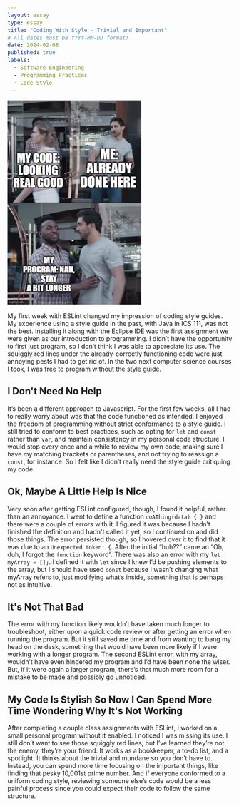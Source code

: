 ```yaml
---
layout: essay
type: essay
title: "Coding With Style - Trivial and Important"
# All dates must be YYYY-MM-DD format!
date: 2024-02-08
published: true
labels:
  - Software Engineering
  - Programming Practices
  - Code Style
---
```


<img width="300px" src="../img/least-i-look-good.jpg">

My first week with ESLint changed my impression of coding style guides. My experience using a style guide in the past, with Java in ICS 111, was not the best. Installing it along with the Eclipse IDE was the first assignment we were given as our introduction to programming. I didn’t have the opportunity to first just program, so I don’t think I was able to appreciate its use. The squiggly red lines under the already-correctly functioning code were just annoying pests I had to get rid of. In the two next computer science courses I took, I was free to program without the style guide.

## I Don't Need No Help

It’s been a different approach to Javascript. For the first few weeks, all I had to really worry about was that the code functioned as intended. I enjoyed the freedom of programming without strict conformance to a style guide. I still tried to conform to best practices, such as opting for ```let``` and ```const``` rather than ```var```, and maintain consistency in my personal code structure. I would stop every once and a while to review my own code, making sure I have my matching brackets or parentheses, and not trying to reassign a ```const```, for instance. So I felt like I didn’t really need the style guide critiquing my code.

## Ok, Maybe A Little Help Is Nice

Very soon after getting ESLint configured, though, I found it helpful, rather than an annoyance. I went to define a function ```doAThing(data) { }``` and there were a couple of errors with it. I figured it was because I hadn’t finished the definition and hadn't called it yet, so I continued on and did those things. The error persisted though, so I hovered over it to find that it was due to an ```Unexpected token: {```. After the initial “huh??” came an “Oh, duh, I forgot the ```function``` keyword”. There was also an error with my ```let myArray = [];```. I defined it with ```let``` since I knew I’d be pushing elements to the array, but I should have used ```const``` because I wasn’t changing what myArray refers to, just modifying what’s inside, something that is perhaps not as intuitive.

## It's Not That Bad

The error with my function likely wouldn’t have taken much longer to troubleshoot, either upon a quick code review or after getting an error when running the program. But it still saved me time and from wanting to bang my head on the desk, something that would have been more likely if I were working with a longer program. The second ESLint error, with my array, wouldn’t have even hindered my program and I’d have been none the wiser. But, if it were again a larger program, there’s that much more room for a mistake to be made and possibly go unnoticed. 

## My Code Is Stylish So Now I Can Spend More Time Wondering Why It's Not Working

After completing a couple class assignments with ESLint, I worked on a small personal program without it enabled. I noticed I was missing its use. I still don’t want to see those squiggly red lines, but I’ve learned they’re not the enemy, they’re your friend. It works as a bookkeeper, a to-do list, and a spotlight. It thinks about the trivial and mundane so you don’t have to. Instead, you can spend more time focusing on the important things, like finding that pesky 10,001st prime number. And if everyone conformed to a uniform coding style, reviewing someone else’s code would be a less painful process since you could expect their code to follow the same structure.

